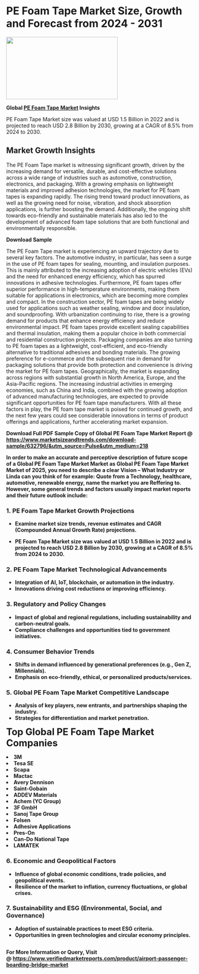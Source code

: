 <H1>PE Foam Tape Market Size, Growth and Forecast from 2024 - 2031</H1><img class="aligncenter size-medium wp-image-584254" src="https://thirdeyenews.in/wp-content/uploads/2024/09/Global-Market-Research-300x168.jpeg" alt="" width="300" height="168" /><p><strong>Global&nbsp;<a href="https://www.marketsizeandtrends.com/download-sample/632796/&amp;utm_source=Pulse&amp;utm_medium=218">PE Foam Tape Market</a> Insights</strong></p><p>PE Foam Tape Market size was valued at USD 1.5 Billion in 2022 and is projected to reach USD 2.8 Billion by 2030, growing at a CAGR of 8.5% from 2024 to 2030.</p><p><h2>Market Growth Insights</h2> <p>The PE Foam Tape market is witnessing significant growth, driven by the increasing demand for versatile, durable, and cost-effective solutions across a wide range of industries such as automotive, construction, electronics, and packaging. With a growing emphasis on lightweight materials and improved adhesion technologies, the market for PE foam tapes is expanding rapidly. The rising trend toward product innovations, as well as the growing need for noise, vibration, and shock absorption applications, is further boosting the demand. Additionally, the ongoing shift towards eco-friendly and sustainable materials has also led to the development of advanced foam tape solutions that are both functional and environmentally responsible.</p> <p><strong>Download Sample</strong></p> <p>The PE Foam Tape market is experiencing an upward trajectory due to several key factors. The automotive industry, in particular, has seen a surge in the use of PE foam tapes for sealing, mounting, and insulation purposes. This is mainly attributed to the increasing adoption of electric vehicles (EVs) and the need for enhanced energy efficiency, which has spurred innovations in adhesive technologies. Furthermore, PE foam tapes offer superior performance in high-temperature environments, making them suitable for applications in electronics, which are becoming more complex and compact. In the construction sector, PE foam tapes are being widely used for applications such as weather sealing, window and door insulation, and soundproofing. With urbanization continuing to rise, there is a growing demand for products that enhance energy efficiency and reduce environmental impact. PE foam tapes provide excellent sealing capabilities and thermal insulation, making them a popular choice in both commercial and residential construction projects. Packaging companies are also turning to PE foam tapes as a lightweight, cost-efficient, and eco-friendly alternative to traditional adhesives and bonding materials. The growing preference for e-commerce and the subsequent rise in demand for packaging solutions that provide both protection and convenience is driving the market for PE foam tapes. Geographically, the market is expanding across regions with substantial growth in North America, Europe, and the Asia-Pacific regions. The increasing industrial activities in emerging economies, such as China and India, combined with the growing adoption of advanced manufacturing technologies, are expected to provide significant opportunities for PE foam tape manufacturers. With all these factors in play, the PE foam tape market is poised for continued growth, and the next few years could see considerable innovations in terms of product offerings and applications, further accelerating market expansion.</p> <p><strong></p><p><span class=""><strong>Download Full PDF Sample Copy of Global PE Foam Tape Market Report</strong> @ <a href="https://www.marketsizeandtrends.com/download-sample/632796/&amp;utm_source=Pulse&amp;utm_medium=218" target="_blank">https://www.marketsizeandtrends.com/download-sample/632796/&amp;utm_source=Pulse&amp;utm_medium=218</a></span></p><p>In order to make an accurate and perceptive description of future scope of a Global&nbsp;PE Foam Tape Market Market as Global&nbsp;PE Foam Tape Market Market of 2025, you need to describe a clear Vision &ndash; What Industry or Linda can you think of for example: Quote from a Technology, healthcare, automotive, renewable energy, name the market you are Reffering to. However, some general trends and factors usually impact market reports and their future outlook include:</p><h3>1.&nbsp;<strong>PE Foam Tape Market Growth Projections</strong></h3><ul><li>Examine market size trends, revenue estimates and CAGR (Compounded Annual Growth Rate) projections.</li><li><p>PE Foam Tape Market size was valued at USD 1.5 Billion in 2022 and is projected to reach USD 2.8 Billion by 2030, growing at a CAGR of 8.5% from 2024 to 2030.</p></li></ul><h3>2.&nbsp;<strong>PE Foam Tape Market Technological Advancements</strong></h3><ul><li>Integration of AI, IoT, blockchain, or automation in the industry.</li><li>Innovations driving cost reductions or improving efficiency.</li></ul><h3>3.&nbsp;<strong>Regulatory and Policy Changes</strong></h3><ul><li>Impact of global and regional regulations, including sustainability and carbon-neutral goals.</li><li>Compliance challenges and opportunities tied to government initiatives.</li></ul><h3>4.&nbsp;<strong>Consumer Behavior Trends</strong></h3><ul><li>Shifts in demand influenced by generational preferences (e.g., Gen Z, Millennials).</li><li>Emphasis on eco-friendly, ethical, or personalized products/services.</li></ul><h3>5.&nbsp;<strong>Global PE Foam Tape Market Competitive Landscape</strong></h3><ul><li>Analysis of key players, new entrants, and partnerships shaping the industry.</li><li>Strategies for differentiation and market penetration.</li></ul><p data-pm-slice="1 1 []"><span style="color: inherit; font-family: inherit; font-size: 25px;">Top Global PE Foam Tape Market Companies</span></p><div class="" data-test-id=""><p><li>3M</li><li> Tesa SE</li><li> Scapa</li><li> Mactac</li><li> Avery Dennison</li><li> Saint-Gobain</li><li> ADDEV Materials</li><li> Achem (YC Group)</li><li> 3F GmbH</li><li> Sanoj Tape Group</li><li> Folsen</li><li> Adhesive Applications</li><li> Pres-On</li><li> Can-Do National Tape</li><li> LAMATEK</li></p></div><h3>6.&nbsp;<strong>Economic and Geopolitical Factors</strong></h3><ul><li>Influence of global economic conditions, trade policies, and geopolitical events.</li><li>Resilience of the market to inflation, currency fluctuations, or global crises.</li></ul><h3>7.&nbsp;<strong>Sustainability and ESG (Environmental, Social, and Governance)</strong></h3><ul><li>Adoption of sustainable practices to meet ESG criteria.</li><li>Opportunities in green technologies and circular economy principles.</li></ul><h2><strong style="font-size: 14px;">For More Information or Query, Visit @&nbsp;</strong><a style="background-color: #ffffff; font-size: 14px;" href="https://www.marketsizeandtrends.com/report/pe-foam-tape-market/" target="_blank">https://www.verifiedmarketreports.com/product/airport-passenger-boarding-bridge-market</a></h2>
